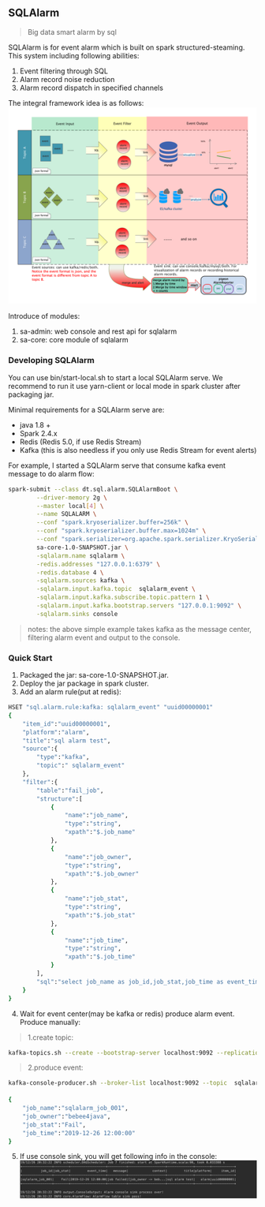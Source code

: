 ## SQLAlarm
> Big data smart alarm by sql

SQLAlarm is for event alarm which is built on spark structured-steaming. This system including following abilities:
1. Event filtering through SQL
2. Alarm record noise reduction
3. Alarm record dispatch in specified channels

The integral framework idea is as follows:
![sqlalarm](docs/sqlalarm.png)

Introduce of modules:
1. sa-admin: web console and rest api for sqlalarm
2. sa-core: core module of sqlalarm

### Developing SQLAlarm
You can use bin/start-local.sh to start a local SQLAlarm serve. We recommend to run it use yarn-client or local mode in spark cluster after packaging jar.

Minimal requirements for a SQLAlarm serve are:
- java 1.8 + 
- Spark 2.4.x
- Redis (Redis 5.0, if use Redis Stream)
- Kafka (this is also needless if you only use Redis Stream for event alerts)

For example, I started a SQLAlarm serve that consume kafka event message to do alarm flow:
```bash
spark-submit --class dt.sql.alarm.SQLAlarmBoot \
        --driver-memory 2g \
        --master local[4] \
        --name SQLALARM \
        --conf "spark.kryoserializer.buffer=256k" \
        --conf "spark.kryoserializer.buffer.max=1024m" \
        --conf "spark.serializer=org.apache.spark.serializer.KryoSerializer" \
        sa-core-1.0-SNAPSHOT.jar \
        -sqlalarm.name sqlalarm \
        -redis.addresses "127.0.0.1:6379" \
        -redis.database 4 \
        -sqlalarm.sources kafka \
        -sqlalarm.input.kafka.topic  sqlalarm_event \
        -sqlalarm.input.kafka.subscribe.topic.pattern 1 \
        -sqlalarm.input.kafka.bootstrap.servers "127.0.0.1:9092" \
        -sqlalarm.sinks console
```
> notes: the above simple example takes kafka as the message center, filtering alarm event and output to the console.

### Quick Start
1. Packaged the jar: sa-core-1.0-SNAPSHOT.jar.
2. Deploy the jar package in spark cluster.
3. Add an alarm rule(put at redis): 
```bash
HSET "sql.alarm.rule:kafka: sqlalarm_event" "uuid00000001" 
{
    "item_id":"uuid00000001",
    "platform":"alarm",
    "title":"sql alarm test",
    "source":{
        "type":"kafka",
        "topic":" sqlalarm_event"
    },
    "filter":{
        "table":"fail_job",
        "structure":[
            {
                "name":"job_name",
                "type":"string",
                "xpath":"$.job_name"
            },
            {
                "name":"job_owner",
                "type":"string",
                "xpath":"$.job_owner"
            },
            {
                "name":"job_stat",
                "type":"string",
                "xpath":"$.job_stat"
            },
            {
                "name":"job_time",
                "type":"string",
                "xpath":"$.job_time"
            }
        ],
        "sql":"select job_name as job_id,job_stat,job_time as event_time,'job failed' as message, map('job_owner',job_owner) as context from fail_job where job_stat='Fail'"
    }
}
```
4. Wait for event center(may be kafka or redis) produce alarm event. Produce manually:
> 1.create topic: 
```bash
kafka-topics.sh --create --bootstrap-server localhost:9092 --replication-factor 1 --partitions 1 --topic  sqlalarm_event
```
> 2.produce event: 
```bash
kafka-console-producer.sh --broker-list localhost:9092 --topic  sqlalarm_event

{
    "job_name":"sqlalarm_job_001",
    "job_owner":"bebee4java",
    "job_stat":"Fail",
    "job_time":"2019-12-26 12:00:00"
}
```
5. If use console sink, you will get following info in the console:
![alarm-console-sink](docs/alarm-console-sink.jpg)

